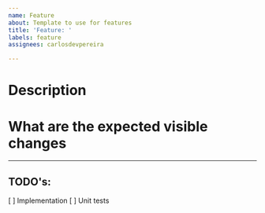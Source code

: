```yaml
---
name: Feature
about: Template to use for features
title: 'Feature: '
labels: feature
assignees: carlosdevpereira

---
```


# Description


# What are the expected visible changes

----
## TODO's:
[ ] Implementation
[ ] Unit tests
